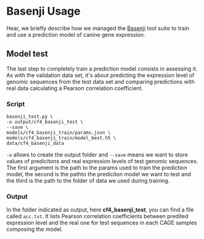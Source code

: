 # Basenji Usage

Hear, we briefly describe how we managed the [Basenji](https://github.com/calico/basenji) tool suite to train and use a prediction model of canine gene expression.


## Model test
The last step to completely train a prediction model consists in assessing it. As with the validation data set, it's about predicting the expression level of genomic sequences from the test data set and comparing predictions with real data calculating a Pearson correlation coefficient.



### Script
```
basenji_test.py \
-o output/cf4_basenji_test \
--save \
models/cf4_basenji_train/params.json \
models/cf4_basenji_train/model_best.h5 \
data/cf4_basenji_data
```

`-o` allows to create the output folder and `--save` means we want to store values of predicitons and real expression levels of test genomic sequences. The first argument is the path to the params used to train the prediction model, the second is the pathto the prediciton model we want to test and the third is the path to the folder of data we used during training.



### Output
In the folder indicated as output, here **cf4_basenji_test**, you can find a file called `acc.txt`. It lists Pearson correlation coefficients between predited expression level and the real one for test sequences in each CAGE samples composing the model.
